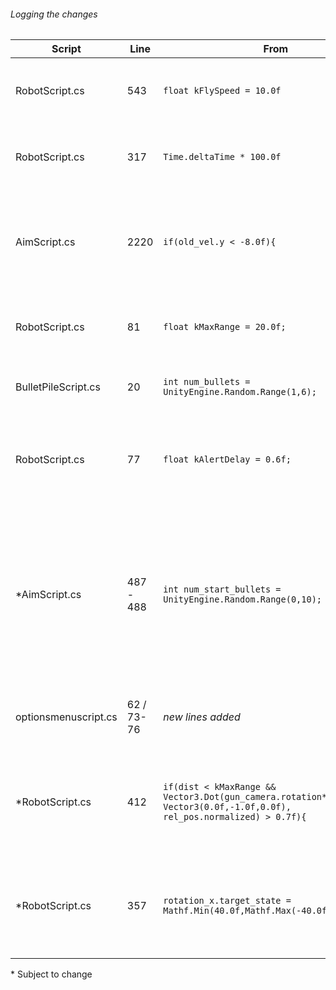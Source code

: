 
###### Logging the changes

Script | Line | From | To | Effect
------------ | ------------- | ------------- | ------------- | -------------
RobotScript.cs | 543 | `float kFlySpeed = 10.0f` | `float kFlySpeed = 6.0f` | Shock (Flying) Drone speed at 60%
RobotScript.cs | 317 | `Time.deltaTime * 100.0f` | `Time.deltaTime * 60.0f` | Turret rotational speed while idle at 60%
AimScript.cs | 2220 | `if(old_vel.y < -8.0f){` | `if(old_vel.y < -10.0f){` | Player wont die falling from single story unless jumping.
RobotScript.cs | 81 | `float kMaxRange = 20.0f;` | `float kMaxRange = 15.0f;` | All drone target range decreased to 75%
BulletPileScript.cs | 20 | `int num_bullets = UnityEngine.Random.Range(1,6);` | `int num_bullets = UnityEngine.Random.Range(2,6);` | Bullets in pile now between 2 and 6
RobotScript.cs | 77 | `float kAlertDelay = 0.6f;` | `float kAlertDelay = 0.6f;` | Turrets will take twice as long to fire at player if spotted
*AimScript.cs | 487 - 488 | `int num_start_bullets = UnityEngine.Random.Range(0,10);` | `GunScript gun_script = GetGunScript(); int max_rounds = 7; int extra_rounds = UnityEngine.Random.Range(1, 8); if (gun_script.HasGunComponent(GunAspect.REVOLVER_CYLINDER)) { max_rounds = 6; extra_rounds = UnityEngine.Random.Range(3, 8); } else if (gun_script.HasGunComponent(GunAspect.FIRE_MODE)) { max_rounds = 17; extra_rounds = 0; }int num_start_bullets = max_rounds + extra_rounds; ` | Player will start with enough bullets to fill chamber / magagine and possibly get extra unless starting weapon is the glock`
optionsmenuscript.cs | 62 / 73-76 | *new lines added* | `GunLock();` <br><br>`public void GunLock() {`<br>`PlayerPrefs.SetInt("lock_gun_to_center", 1);`<br>`}`  | Gun Lock toggle is on by default in menu
\*RobotScript.cs | 412 | `if(dist < kMaxRange && Vector3.Dot(gun_camera.rotation*new Vector3(0.0f,-1.0f,0.0f), rel_pos.normalized) > 0.7f){` | `if(dist < kMaxRange && Vector3.Dot(gun_camera.rotation*new Vector3(0.0f,-1.0f,0.0f), rel_pos.normalized) > 0.8f){` | Limits the turrets angle of detection on the y and x axis to about 67%
*RobotScript.cs | 357 | `rotation_x.target_state = Mathf.Min(40.0f,Mathf.Max(-40.0f,target_x));` | `rotation_x.target_state = Mathf.Min(27.0f,Mathf.Max(-27.0f,target_x));` | Limits the turrets angle of rotation on the x axis to about 67%

\* Subject to change

